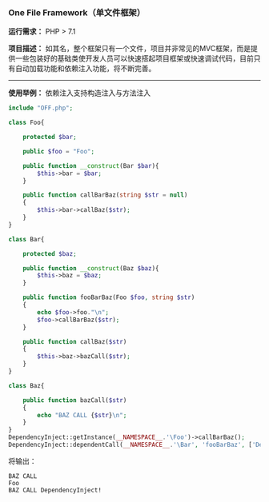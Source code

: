 ### **One File Framework（单文件框架）**

**运行需求：** PHP > 7.1

**项目描述：** 如其名，整个框架只有一个文件，项目并非常见的MVC框架，而是提供一些包装好的基础类使开发人员可以快速搭起项目框架或快速调试代码，目前只有自动加载功能和依赖注入功能，将不断完善。

---
**使用举例：**
依赖注入支持构造注入与方法注入

```php
include "OFF.php";

class Foo{

    protected $bar;

    public $foo = "Foo";

    public function __construct(Bar $bar){
        $this->bar = $bar;
    }

    public function callBarBaz(string $str = null)
    {
        $this->bar->callBaz($str);
    }
}

class Bar{

    protected $baz;

    public function __construct(Baz $baz){
        $this->baz = $baz;
    }

    public function fooBarBaz(Foo $foo, string $str)
    {
        echo $foo->foo."\n";
        $foo->callBarBaz($str);
    }

    public function callBaz($str)
    {
        $this->baz->bazCall($str);
    }
}

class Baz{

    public function bazCall($str)
    {
        echo "BAZ CALL {$str}\n";
    }
}
DependencyInject::getInstance(__NAMESPACE__.'\Foo')->callBarBaz();
DependencyInject::dependentCall(__NAMESPACE__.'\Bar', 'fooBarBaz', ['DependencyInject!']);
```
将输出：

```
BAZ CALL
Foo
BAZ CALL DependencyInject!
```
